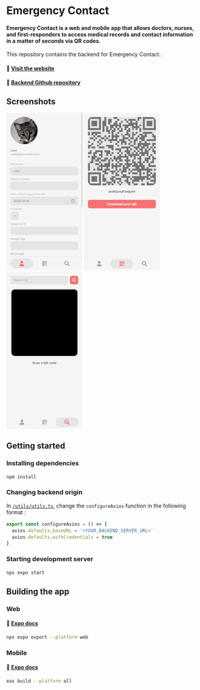 # Emergency Contact
#### Emergency Contact is a web and mobile app that allows doctors, nurses, and first-responders to access medical records and contact information in a matter of seconds via QR codes.

This repository contains the backend for Emergency Contact.

#### 🔗 [Visit the website](https://emergencycontact.vedantyadu.online/)
#### 🔗 [Backend Github repository](https://github.com/vedantyadu/emergency-contact-backend)

## Screenshots
<p float="left">
  <img src="./screenshots/profile.png" width="200" />
  <img src="./screenshots/qr.png" width="200" /> 
  <img src="./screenshots/scan.png" width="200" />
</p>

## Getting started
### Installing dependencies
```bash
npm install
```
### Changing backend origin
In [`/utils/utils.ts`](./utils/utils.ts), change the `configureAxios` function in the following format :
```js
export const configureAxios = () => {
  axios.defaults.baseURL = '<YOUR_BACKEND_SERVER_URL>'
  axios.defaults.withCredentials = true
}
```
### Starting development server
```bash
npx expo start
```
## Building the app
### Web
#### 🔗 [Expo docs](https://docs.expo.dev/workflow/web/)
```bash
npx expo export --platform web
```
### Mobile
#### 🔗 [Expo docs](https://docs.expo.dev/build/setup/)
```bash
eas build --platform all
```
